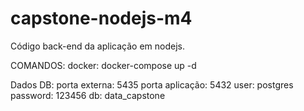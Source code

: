 # capstone-nodejs-m4
Código back-end da aplicação em nodejs.

COMANDOS:
docker: docker-compose up -d


Dados DB:
porta externa: 5435
porta aplicação: 5432
user: postgres
password: 123456
db: data_capstone
